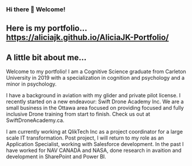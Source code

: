 ### Hi there 👋 Welcome!


## Here is my portfolio... https://aliciajk.github.io/AliciaJK-Portfolio/

## A little bit about me...
 Welcome to my portfolio! I am a Cognitive Science graduate from Carleton University in 2019 with a specialization in cognition and psychology and a minor in psychology.

I have a background in aviation with my glider and private pilot license. I recently started on a new endeavour: Swift Drone Academy Inc. We are a small business in the Ottawa area focused on providing focused and fully inclusive Drone training from start to finish. Check us out at SwiftDroneAcademy.ca.

I am currently working at QlikTech Inc as a project coordinator for a large scale IT transformation. Post project, I will return to my role as an Application Specialist, working with Salesforce development. In the past I have worked for NAV CANADA and NASA, done research in avaition and development in SharePoint and Power BI. 
